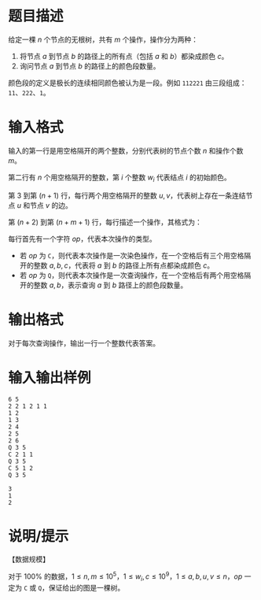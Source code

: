 # 题目描述

给定一棵 $n$ 个节点的无根树，共有 $m$ 个操作，操作分为两种：

1. 将节点 $a$ 到节点 $b$ 的路径上的所有点（包括 $a$ 和 $b$）都染成颜色 $c$。
2. 询问节点 $a$ 到节点 $b$ 的路径上的颜色段数量。

颜色段的定义是极长的连续相同颜色被认为是一段。例如 `112221` 由三段组成：`11`、`222`、`1`。

# 输入格式

输入的第一行是用空格隔开的两个整数，分别代表树的节点个数 $n$ 和操作个数 $m$。

第二行有 $n$ 个用空格隔开的整数，第 $i$ 个整数 $w_i$ 代表结点 $i$ 的初始颜色。

第 $3$ 到第 $(n+1)$ 行，每行两个用空格隔开的整数 $u,v$，代表树上存在一条连结节点 $u$ 和节点 $v$ 的边。

第 $(n+2)$ 到第 $(n+m+1)$ 行，每行描述一个操作，其格式为：

每行首先有一个字符 $op$，代表本次操作的类型。

* 若 $op$ 为 `C`，则代表本次操作是一次染色操作，在一个空格后有三个用空格隔开的整数 $a,b,c$，代表将 $a$ 到 $b$ 的路径上所有点都染成颜色 $c$。
* 若 $op$ 为 `Q`，则代表本次操作是一次查询操作，在一个空格后有两个用空格隔开的整数 $a,b$，表示查询 $a$ 到 $b$ 路径上的颜色段数量。

# 输出格式

对于每次查询操作，输出一行一个整数代表答案。

# 输入输出样例

```input1
6 5
2 2 1 2 1 1
1 2
1 3
2 4
2 5
2 6
Q 3 5
C 2 1 1
Q 3 5
C 5 1 2
Q 3 5
```

```output1
3
1
2
```

# 说明/提示

【数据规模】

对于 $100 \%$ 的数据，$1 \leq n, m \leq {10}^5$，$1 \leq w_i, c \leq {10}^9$，$1 \leq a, b, u, v \leq n$，$op$ 一定为 `C` 或 `Q`，保证给出的图是一棵树。
